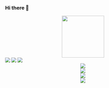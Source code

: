 ### Hi there 👋

<!--
**RunningYu/RunningYu** is a ✨ _special_ ✨ repository because its `README.md` (this file) appears on your GitHub profile.

Here are some ideas to get you started:

- 🔭 I’m currently working on ...
- 🌱 I’m currently learning ...
- 👯 I’m looking to collaborate on ...
- 🤔 I’m looking for help with ...
- 💬 Ask me about ...
- 📫 How to reach me: ...
- 😄 Pronouns: ...
- ⚡ Fun fact: ...
-->

<div align="center"> <img height="137px" src="https://github-readme-stats.vercel.app/api?username=RunningYu&hide_title=true&hide_border=true&show_icons=trueline_height=21&text_color=000&icon_color=000&bg_color=0,ea6161,ffc64d,fffc4d,52fa5a&theme=graywhite" /> </div>
<span > <img src="https://img.shields.io/badge/-HTML5-E34F26?style=flat-square&logo=Springboot&logoColor=white" /> <img src="https://img.shields.io/badge/-CSS3-1572B6?style=flat-square&logo=RabbitMq" /> <img src="https://img.shields.io/badge/-JavaScript-oringe?style=flat-square&logo=Elasticsearch" /> </span>

<div align="center"> <img src="https://visitor-badge.glitch.me/badge?page_id=RunningYu" /> </div>
<div align="center"> <img src="https://profile-counter.glitch.me/RunningYu/count.svg" /> </div>
<div align="center"> <img src="https://github-readme-stats.vercel.app/api?username=RunningYu&show_icons=true&theme=dark&count_private=true" /> </div>
<div align="center"> <img src="https://activity-graph.herokuapp.com/graph?username=RunningYu&theme=xcode" /> </div>
